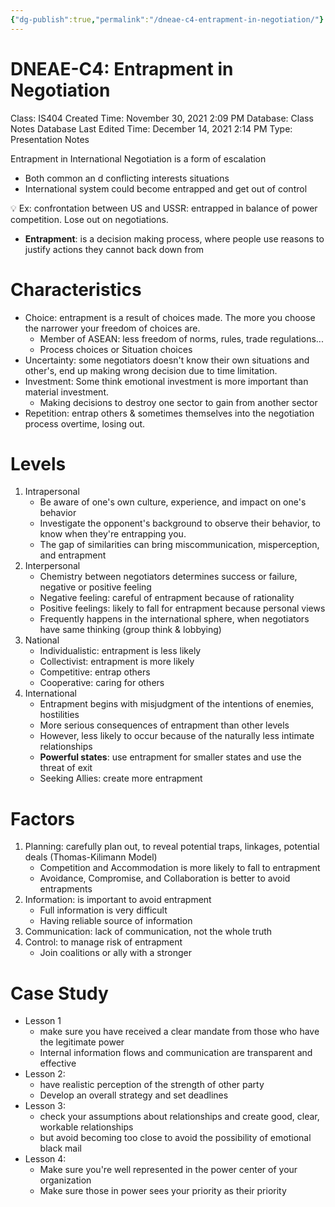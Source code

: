 ```yaml
---
{"dg-publish":true,"permalink":"/dneae-c4-entrapment-in-negotiation/"}
---
```


# DNEAE-C4: Entrapment in Negotiation

Class: IS404
Created Time: November 30, 2021 2:09 PM
Database: Class Notes Database
Last Edited Time: December 14, 2021 2:14 PM
Type: Presentation Notes

Entrapment in International Negotiation is a form of escalation

- Both common an d conflicting interests situations
- International system could become entrapped and get out of control


💡 Ex: confrontation between US and USSR: entrapped in balance of power competition. Lose out on negotiations.



- **Entrapment**: is a decision making process, where people use reasons to justify actions they cannot back down from

# Characteristics

- Choice: entrapment is a result of choices made. The more you choose the narrower your freedom of choices are.
    - Member of ASEAN: less freedom of norms, rules, trade regulations...
    - Process choices or Situation choices
- Uncertainty: some negotiators doesn't know their own situations and other's, end up making wrong decision due to time limitation.
- Investment: Some think emotional investment is more important than material investment.
    - Making decisions to destroy one sector to gain from another sector
- Repetition: entrap others & sometimes themselves into the negotiation process overtime, losing out.

# Levels

1. Intrapersonal
    - Be aware of one's own culture, experience, and impact on one's behavior
    - Investigate the opponent's background to observe their behavior, to know when they're entrapping you.
    - The gap of similarities can bring miscommunication, misperception, and entrapment
2. Interpersonal
    - Chemistry between negotiators determines success or failure, negative or positive feeling
    - Negative feeling: careful of entrapment because of rationality
    - Positive feelings: likely to fall for entrapment because personal views
    - Frequently happens in the international sphere, when negotiators have same thinking (group think & lobbying)
3. National
    - Individualistic: entrapment is less likely
    - Collectivist: entrapment is more likely
    - Competitive: entrap others
    - Cooperative: caring for others
4. International
    - Entrapment begins with misjudgment of the intentions of enemies, hostilities
    - More serious consequences of entrapment than other levels
    - However, less likely to occur because of the naturally less intimate relationships
    - **Powerful states**: use entrapment for smaller states and use the threat of exit
    - Seeking Allies: create more entrapment

# Factors

1. Planning: carefully plan out, to reveal potential traps, linkages, potential deals (Thomas-Kilimann Model)
    - Competition and Accommodation is more likely to fall to entrapment
    - Avoidance, Compromise, and Collaboration is better to avoid entrapments
2. Information: is important to avoid entrapment
    - Full information is very difficult
    - Having reliable source of information
3. Communication: lack of communication, not the whole truth
4. Control: to manage risk of entrapment
    - Join coalitions or ally with a stronger

# Case Study

- Lesson 1
    - make sure you have received a clear mandate from those who have the legitimate power
    - Internal information flows and communication are transparent and effective
- Lesson 2:
    - have realistic perception of the strength of other party
    - Develop an overall strategy and set deadlines
- Lesson 3:
    - check your assumptions about relationships and create good, clear, workable relationships
    - but avoid becoming too close to avoid the possibility of emotional black mail
- Lesson 4:
    - Make sure you're well represented in the power center of your organization
    - Make sure those in power sees your priority as their priority